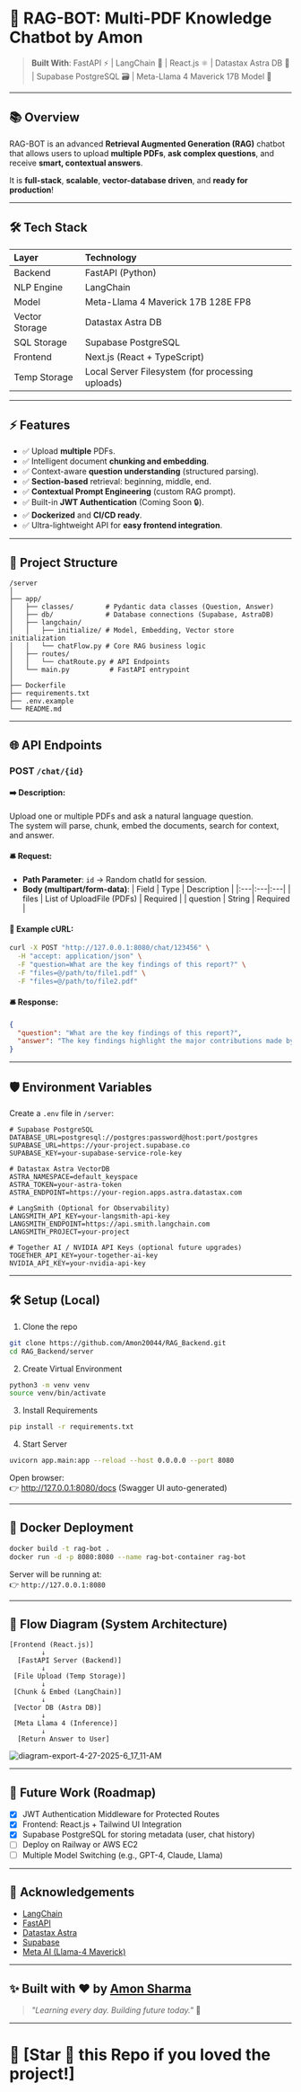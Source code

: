 # 🧠 RAG-BOT: Multi-PDF Knowledge Chatbot by Amon

> **Built With**: FastAPI ⚡ | LangChain 🧠 | React.js ⚛️ | Datastax Astra DB 🚀 | Supabase PostgreSQL 🗃️ | Meta-Llama 4 Maverick 17B Model 🦙

---

## 📚 Overview

RAG-BOT is an advanced **Retrieval Augmented Generation (RAG)** chatbot that allows users to upload **multiple PDFs**, **ask complex questions**, and receive **smart, contextual answers**.

It is **full-stack**, **scalable**, **vector-database driven**, and **ready for production**!

---

## 🛠 Tech Stack

| Layer | Technology |
|:---|:---|
| Backend | FastAPI (Python) |
| NLP Engine | LangChain |
| Model | Meta-Llama 4 Maverick 17B 128E FP8 |
| Vector Storage | Datastax Astra DB |
| SQL Storage | Supabase PostgreSQL |
| Frontend | Next.js (React + TypeScript) |
| Temp Storage | Local Server Filesystem (for processing uploads) |

---

## ⚡️ Features

- ✅ Upload **multiple** PDFs.
- ✅ Intelligent document **chunking and embedding**.
- ✅ Context-aware **question understanding** (structured parsing).
- ✅ **Section-based** retrieval: beginning, middle, end.
- ✅ **Contextual Prompt Engineering** (custom RAG prompt).
- ✅ Built-in **JWT Authentication** (Coming Soon 🔒).
- ✅ **Dockerized** and **CI/CD ready**.
- ✅ Ultra-lightweight API for **easy frontend integration**.

---

## 📂 Project Structure

```
/server
│
├── app/
│   ├── classes/        # Pydantic data classes (Question, Answer)
│   ├── db/             # Database connections (Supabase, AstraDB)
│   ├── langchain/
│   │   ├── initialize/ # Model, Embedding, Vector store initialization
│   │   └── chatFlow.py # Core RAG business logic
│   ├── routes/
│   │   └── chatRoute.py # API Endpoints
│   └── main.py          # FastAPI entrypoint
│
├── Dockerfile
├── requirements.txt
├── .env.example
└── README.md
```

---

## 🌐 API Endpoints

### POST `/chat/{id}`

#### ➡️ Description:
Upload one or multiple PDFs and ask a natural language question.  
The system will parse, chunk, embed the documents, search for context, and answer.

#### 🛎️ Request:
- **Path Parameter**: `id` → Random chatId for session.
- **Body (multipart/form-data)**:
  | Field | Type | Description |
  |:---|:---|:---|
  | files | List of UploadFile (PDFs) | Required |
  | question | String | Required |

#### 🧩 Example cURL:
```bash
curl -X POST "http://127.0.0.1:8080/chat/123456" \
  -H "accept: application/json" \
  -F "question=What are the key findings of this report?" \
  -F "files=@/path/to/file1.pdf" \
  -F "files=@/path/to/file2.pdf"
```

#### 🛎️ Response:
```json
{
  "question": "What are the key findings of this report?",
  "answer": "The key findings highlight the major contributions made by the project, divided across its beginning, middle, and concluding sections. Thanks for asking!"
}
```

---

## 🛡 Environment Variables

Create a `.env` file in `/server`:

```env
# Supabase PostgreSQL
DATABASE_URL=postgresql://postgres:password@host:port/postgres
SUPABASE_URL=https://your-project.supabase.co
SUPABASE_KEY=your-supabase-service-role-key

# Datastax Astra VectorDB
ASTRA_NAMESPACE=default_keyspace
ASTRA_TOKEN=your-astra-token
ASTRA_ENDPOINT=https://your-region.apps.astra.datastax.com

# LangSmith (Optional for Observability)
LANGSMITH_API_KEY=your-langsmith-api-key
LANGSMITH_ENDPOINT=https://api.smith.langchain.com
LANGSMITH_PROJECT=your-project

# Together AI / NVIDIA API Keys (optional future upgrades)
TOGETHER_API_KEY=your-together-ai-key
NVIDIA_API_KEY=your-nvidia-api-key
```

---

## 🛠 Setup (Local)

1. Clone the repo
```bash
git clone https://github.com/Amon20044/RAG_Backend.git
cd RAG_Backend/server
```

2. Create Virtual Environment
```bash
python3 -m venv venv
source venv/bin/activate
```

3. Install Requirements
```bash
pip install -r requirements.txt
```

4. Start Server
```bash
uvicorn app.main:app --reload --host 0.0.0.0 --port 8080
```

Open browser:  
👉 http://127.0.0.1:8080/docs (Swagger UI auto-generated)

---

## 🐳 Docker Deployment

```bash
docker build -t rag-bot .
docker run -d -p 8080:8080 --name rag-bot-container rag-bot
```

Server will be running at:  
👉 `http://127.0.0.1:8080`

---

## 🧠 Flow Diagram (System Architecture)

```plaintext
[Frontend (React.js)]
        ↓
  [FastAPI Server (Backend)]
        ↓
 [File Upload (Temp Storage)]
        ↓
 [Chunk & Embed (LangChain)]
        ↓
 [Vector DB (Astra DB)]
        ↓
 [Meta Llama 4 (Inference)]
        ↓
  [Return Answer to User]
```
![diagram-export-4-27-2025-6_17_11-AM](https://github.com/user-attachments/assets/bdbf28a6-b572-4a3f-bd85-77178a0d3a7c)


---

## 🚀 Future Work (Roadmap)

- [x] JWT Authentication Middleware for Protected Routes
- [x] Frontend: React.js + Tailwind UI Integration
- [x] Supabase PostgreSQL for storing metadata (user, chat history)
- [ ] Deploy on Railway or AWS EC2
- [ ] Multiple Model Switching (e.g., GPT-4, Claude, Llama)

---

## 🤝 Acknowledgements

- [LangChain](https://github.com/langchain-ai/langchain)
- [FastAPI](https://fastapi.tiangolo.com/)
- [Datastax Astra](https://www.datastax.com/astra)
- [Supabase](https://supabase.com/)
- [Meta AI (Llama-4 Maverick)](https://ai.meta.com/)

---

## ✨ Built with ❤️ by [Amon Sharma](https://github.com/Amon20044)

> *"Learning every day. Building future today."* 🚀

---

# 🚀 **[Star 🌟 this Repo if you loved the project!]**
